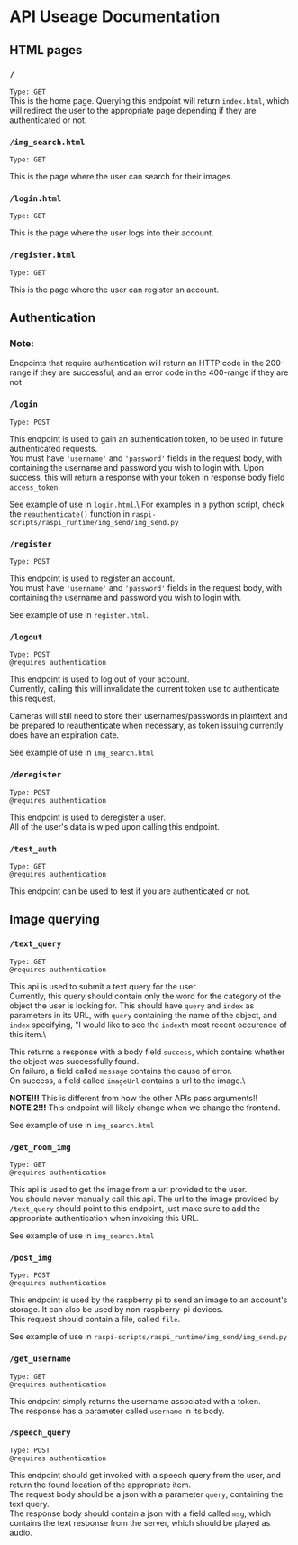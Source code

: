# API Useage Documentation


## HTML pages

### `/`
`Type: GET`\
This is the home page. Querying this endpoint will return `index.html`, which will redirect the user to the appropriate page depending if they are authenticated or not.


### `/img_search.html`
`Type: GET`

This is the page where the user can search for their images.


### `/login.html`
`Type: GET`

This is the page where the user logs into their account.


### `/register.html`
`Type: GET`

This is the page where the user can register an account.

## Authentication

### Note:
Endpoints that require authentication will return an HTTP code in the 200-range if they are successful, and an error code in the 400-range if they are not


### `/login`
`Type: POST`

This endpoint is used to gain an authentication token, to be used in future authenticated requests.\
You must have `'username'` and `'password'` fields in the request body, with containing the username and password you wish to login with. Upon success, this will return a response with your token in response body field `access_token`.

See example of use in `login.html`.\ 
For examples in a python script, check the `reauthenticate()` function in `raspi-scripts/raspi_runtime/img_send/img_send.py`


### `/register`
`Type: POST`

This endpoint is used to register an account.\
You must have `'username'` and `'password'` fields in the request body, with containing the username and password you wish to login with.

See example of use in `register.html`.


### `/logout`
`Type: POST`\
`@requires authentication`

This endpoint is used to log out of your account.\
Currently, calling this will invalidate the current token use to authenticate this request.

Cameras will still need to store their usernames/passwords in plaintext and be prepared to reauthenticate when necessary, as token issuing currently does have an expiration date.

See example of use in `img_search.html`


### `/deregister`
`Type: POST`\
`@requires authentication`

This endpoint is used to deregister a user.\
All of the user's data is wiped upon calling this endpoint.


### `/test_auth`
`Type: GET`\
`@requires authentication`

This endpoint can be used to test if you are authenticated or not. 


## Image querying


### `/text_query`
`Type: GET`\
`@requires authentication`

This api is used to submit a text query for the user.\
Currently, this query should contain only the word for the category of the object the user is looking for. This should have `query` and `index` as parameters in its URL, with `query` containing the name of the object, and `index` specifying, "I would like to see the `index`th most recent occurence of this item.\

This returns a response with a body field `success`, which contains whether the object was successfully found.\
On failure, a field called `message` contains the cause of error.\
On success, a field called `imageUrl` contains a url to the image.\

**NOTE!!!** This is different from how the other APIs pass arguments!!\
**NOTE 2!!!** This endpoint will likely change when we change the frontend.

See example of use in `img_search.html`
<!-- TODO this currently puts arguments in the url, probably change for consistency -->


### `/get_room_img`
`Type: GET`\
`@requires authentication`

This api is used to get the image from a url provided to the user.\
You should never manually call this api. The url to the image provided by `/text_query` should point to this endpoint, just make sure to add the appropriate authentication when invoking this URL.

See example of use in `img_search.html`


### `/post_img`
`Type: POST`\
`@requires authentication`

This endpoint is used by the raspberry pi to send an image to an account's storage. It can also be used by non-raspberry-pi devices.\
This request should contain a file, called `file`.

See example of use in `raspi-scripts/raspi_runtime/img_send/img_send.py`


###  `/get_username`
`Type: GET`\
`@requires authentication`

This endpoint simply returns the username associated with a token.\
The response has a parameter called `username` in its body.


###  `/speech_query`
`Type: POST`\
`@requires authentication`

This endpoint should get invoked with a speech query from the user, and return the found location of the appropriate item.\
The request body should be a json with a parameter `query`, containing the text query.\
The response body should contain a json with a field called `msg`, which contains the text response from the server, which should be played as audio. 